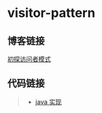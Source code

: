# visitor-pattern

## 博客链接

[初探访问者模式](http://chenzeping.com/design-pattern/2018-11-29-visitor/)

## 代码链接

>- [java 实现](./java/VisitorClient.java)

